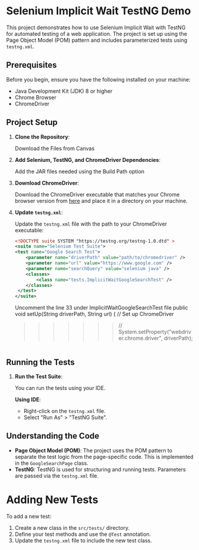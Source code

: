 # Selenium Implicit Wait TestNG Demo

This project demonstrates how to use Selenium Implicit Wait with TestNG for automated testing of a web application. The project is set up using the Page Object Model (POM) pattern and includes parameterized tests using `testng.xml`.

## Prerequisites

Before you begin, ensure you have the following installed on your machine:

- Java Development Kit (JDK) 8 or higher
- Chrome Browser
- ChromeDriver

## Project Setup

1. **Clone the Repository**:

   Download the Files from Canvas

2. **Add Selenium, TestNG, and ChromeDriver Dependencies**:

   Add the JAR files needed using the Build Path option

3. **Download ChromeDriver**:

    Download the ChromeDriver executable that matches your Chrome browser version from [here](https://sites.google.com/a/chromium.org/chromedriver/downloads) and place it in a directory on your machine.

4. **Update `testng.xml`**:

    Update the `testng.xml` file with the path to your ChromeDriver executable:

    ```xml
    <!DOCTYPE suite SYSTEM "https://testng.org/testng-1.0.dtd" >
	<suite name="Selenium Test Suite">
    <test name="Google Search Test">
		<parameter name="driverPath" value="path/to/chromedriver" />
        <parameter name="url" value="https://www.google.com" />
        <parameter name="searchQuery" value="selenium java" />
        <classes>
            <class name="tests.ImplicitWaitGoogleSearchTest" />
        </classes>
     </test>
	</suite>
    ```
    Uncomment the line 33 under ImplicitWaitGoogleSearchTest file
      public void setUp(String driverPath, String url) {
        // Set up ChromeDriver
     >>>>>>>  // System.setProperty("webdriver.chrome.driver", driverPath);
    ```

## Running the Tests

1. **Run the Test Suite**:

    You can run the tests using your IDE.

    **Using IDE**:
    - Right-click on the `testng.xml` file.
    - Select "Run As" > "TestNG Suite".

## Understanding the Code

- **Page Object Model (POM)**: The project uses the POM pattern to separate the test logic from the page-specific code. This is implemented in the `GoogleSearchPage` class.
- **TestNG**: TestNG is used for structuring and running tests. Parameters are passed via the `testng.xml` file.

# Adding New Tests

To add a new test:
1. Create a new class in the `src/tests/` directory.
2. Define your test methods and use the `@Test` annotation.
3. Update the `testng.xml` file to include the new test class.

